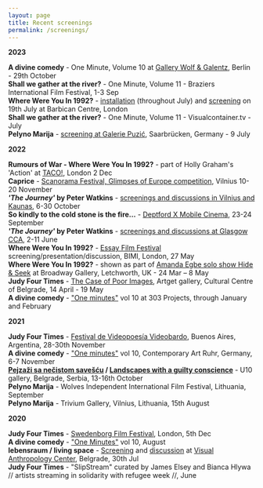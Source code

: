 ```yaml
---
layout: page
title: Recent screenings
permalink: /screenings/ 
---
```


**2023** 
  
**A divine comedy** - One Minute, Volume 10 at [Gallery Wolf & Galentz](https://wolf-galentz.de/en/), Berlin - 29th October  
**Shall we gather at the river?** - One Minute, Volume 11 - Braziers International Film Festival, 1-3 Sep  
**Where Were You In 1992?** - [installation](https://www.barbican.org.uk/whats-on/2023/event/where-were-you-in-1992) (throughout July) and [screening](https://www.barbican.org.uk/whats-on/2023/event/where-were-you-in-1992-conversation-with-amanda-egbe) on 19th July at Barbican Centre, London  
**Shall we gather at the river?** - One Minute, Volume 11 - Visualcontainer.tv - July   
**Pelyno Marija** - [screening at Galerie Puzić](https://gallery-puzic.com/im-osten-nichts-neues-finissage/), Saarbrücken, Germany - 9 July    
  
**2022**  

**Rumours of War - Where Were You In 1992?** - part of Holly Graham's 'Action' at [TACO!](https://web.archive.org/web/20221129130452/https://taco.org.uk/ACTION-SCREENINGS), London 2 Dec  
**Caprice** - [Scanorama Festival, Glimpses of Europe competition](https://web.archive.org/web/20221103222519/https://scanorama.lt/en/edition/2022/films/caprice?back=https%3A%2F%2Fscanorama.lt%2Fen%2Fedition%2F2022%3Ftype%3Dselection%26selection%3D273%2A), Vilnius 10-20 November  
**_'The Journey'_ by Peter Watkins** - [screenings and discussions in Vilnius and Kaunas](https://web.archive.org/web/20220922163456/https://www.facebook.com/events/1241711636401775/1241711639735108/?active_tab=about), 6-30 October  
**So kindly to the cold stone is the fire…** - [Deptford X Mobile Cinema](https://web.archive.org/web/20220915130926/https://deptfordx.org/event/izzy-mcevoy-and-jemma-egan-mobile-cinema/), 23-24 September  
**_'The Journey'_ by Peter Watkins** - [screenings and discussions at Glasgow CCA](http://www.rastko.co.uk/resan/), 2-11 June    
**Where Were You In 1992?** - [Essay Film Festival](https://web.archive.org/web/20220412181308/https://www.bbk.ac.uk/events/remote_event_view?id=29830) screening/presentation/discussion, BIMI, London, 27 May    
**Where Were You In 1992?** - shown as part of [Amanda Egbe solo show Hide & Seek](http://web.archive.org/web/20220402184945/https://www.broadway-letchworth.com/amandaegbehideandseek) at Broadway Gallery, Letchworth, UK - 24 Mar – 8 May  
**Judy Four Times** - [The Case of Poor Images](https://web.archive.org/web/20220412180828/https://www.kcb.org.rs/2022/04/slucaj-siromasnih-slika-grupna-medjunarodna-izlozba/), Artget gallery, Cultural Centre of Belgrade, 14 April - 19 May     
**A divine comedy** - ["One minutes"](http://oneminuteartistfilms.blogspot.com/2022/01/one-minute-volume-ten-screening-at-303.html) vol 10 at 303 Projects, through January and February  
  
**2021**  

**Judy Four Times** - [Festival de Videopoesía Videobardo](https://videobardo.wixsite.com/home/programaci%C3%B3n), Buenos Aires, Argentina, 28-30th November  
**A divine comedy** - ["One minutes"](http://oneminuteartistfilms.blogspot.com/2020/10/one-minutes-to-screen-at-contemporary.html) vol 10, Contemporary Art Ruhr, Germany, 6-7 November    
**[Pejzaži sa nečistom savešću](http://u10.rs/2021/pejzazi-sa-necistom-savescu/) / [Landscapes with a guilty conscience](http://u10.rs/2021/landscapes-with-a-guilty-conscience/)** - U10 gallery, Belgrade, Serbia, 13-16th October  
**Pelyno Marija** - Wolves Independent International Film Festival, Lithuania, September  
**Pelyno Marija** - Trivium Gallery, Vilnius, Lithuania, 15th August    

**2020**

**Judy Four Times** - [Swedenborg Film Festival](https://www.swedenborg.org.uk/events/swedenborg-film-festival-2020/), London, 5th Dec  
**A divine comedy** - ["One Minutes"](http://oneminuteartistfilms.blogspot.com/2020/07/one-minute-volume-ten.html) vol 10, August  
**lebensraum / living space** - [Screening](https://www.facebook.com/events/3367177669984542/) and [discussion](http://www.rastko.co.uk//images/ovekove%C4%8Deno.gif) at [Visual Anthropology Center](https://visualanthropologycenter.com/), Belgrade, 30th Jul  
**Judy Four Times** - "SlipStream" curated by James Elsey and Bianca Hlywa // artists streaming in solidarity with refugee week //, June 
